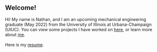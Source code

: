 ## Welcome!

Hi! My name is Nathan, and I am an upcoming mechanical engineering graduate (May 2022) from the University of Illinois at Urbana-Champaign (UIUC). You can view some projects I have worked on [here](/projects), or learn more about [me](/about).
<br> <br>
Here is my <a href="documents/Blank.pdf" target="blank">resume</a>.
